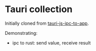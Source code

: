 # Tauri collection

Initially cloned from [tauri-js-ipc-to-app](../tauri-js-ipc-to-app/).

Demonstrating:

* ipc to rust: send value, receive result